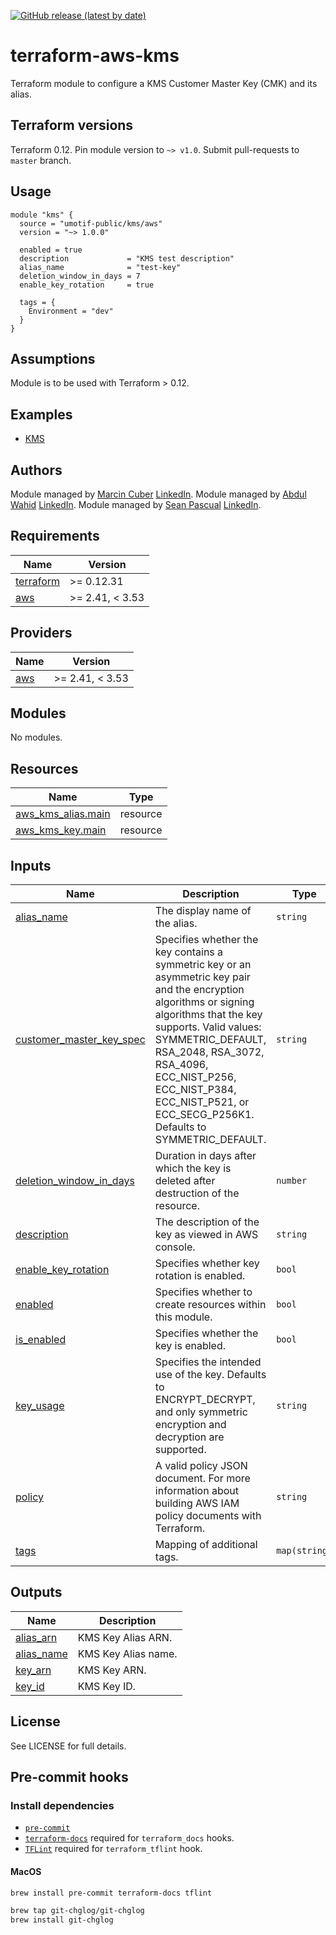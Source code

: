 [![GitHub release (latest by date)](https://img.shields.io/github/v/release/umotif-public/terraform-aws-kms)](https://github.com/umotif-public/terraform-aws-kms/releases/1.0.3)

# terraform-aws-kms

Terraform module to configure a KMS Customer Master Key (CMK) and its alias.

## Terraform versions

Terraform 0.12. Pin module version to `~> v1.0`. Submit pull-requests to `master` branch.

## Usage

```hcl
module "kms" {
  source = "umotif-public/kms/aws"
  version = "~> 1.0.0"

  enabled = true
  description             = "KMS test description"
  alias_name              = "test-key"
  deletion_window_in_days = 7
  enable_key_rotation     = true

  tags = {
    Environment = "dev"
  }
}
```

## Assumptions

Module is to be used with Terraform > 0.12.

## Examples

* [KMS](https://github.com/umotif-public/terraform-aws-kms/tree/master/examples/core)

## Authors

Module managed by [Marcin Cuber](https://github.com/marcincuber) [LinkedIn](https://www.linkedin.com/in/marcincuber/).
Module managed by [Abdul Wahid](https://github.com/Ohid25) [LinkedIn](https://www.linkedin.com/in/abdul-wahid/).
Module managed by [Sean Pascual](https://github.com/seanpascual) [LinkedIn](https://www.linkedin.com/in/sean-edward-pascual/).

<!-- BEGINNING OF PRE-COMMIT-TERRAFORM DOCS HOOK -->
## Requirements

| Name | Version |
|------|---------|
| <a name="requirement_terraform"></a> [terraform](#requirement\_terraform) | >= 0.12.31 |
| <a name="requirement_aws"></a> [aws](#requirement\_aws) | >= 2.41, < 3.53 |

## Providers

| Name | Version |
|------|---------|
| <a name="provider_aws"></a> [aws](#provider\_aws) | >= 2.41, < 3.53 |

## Modules

No modules.

## Resources

| Name | Type |
|------|------|
| [aws_kms_alias.main](https://registry.terraform.io/providers/hashicorp/aws/latest/docs/resources/kms_alias) | resource |
| [aws_kms_key.main](https://registry.terraform.io/providers/hashicorp/aws/latest/docs/resources/kms_key) | resource |

## Inputs

| Name | Description | Type | Default | Required |
|------|-------------|------|---------|:--------:|
| <a name="input_alias_name"></a> [alias\_name](#input\_alias\_name) | The display name of the alias. | `string` | n/a | yes |
| <a name="input_customer_master_key_spec"></a> [customer\_master\_key\_spec](#input\_customer\_master\_key\_spec) | Specifies whether the key contains a symmetric key or an asymmetric key pair and the encryption algorithms or signing algorithms that the key supports. Valid values: SYMMETRIC\_DEFAULT, RSA\_2048, RSA\_3072, RSA\_4096, ECC\_NIST\_P256, ECC\_NIST\_P384, ECC\_NIST\_P521, or ECC\_SECG\_P256K1. Defaults to SYMMETRIC\_DEFAULT. | `string` | `"SYMMETRIC_DEFAULT"` | no |
| <a name="input_deletion_window_in_days"></a> [deletion\_window\_in\_days](#input\_deletion\_window\_in\_days) | Duration in days after which the key is deleted after destruction of the resource. | `number` | `10` | no |
| <a name="input_description"></a> [description](#input\_description) | The description of the key as viewed in AWS console. | `string` | `"Parameter Store KMS master key"` | no |
| <a name="input_enable_key_rotation"></a> [enable\_key\_rotation](#input\_enable\_key\_rotation) | Specifies whether key rotation is enabled. | `bool` | `true` | no |
| <a name="input_enabled"></a> [enabled](#input\_enabled) | Specifies whether to create resources within this module. | `bool` | `true` | no |
| <a name="input_is_enabled"></a> [is\_enabled](#input\_is\_enabled) | Specifies whether the key is enabled. | `bool` | `true` | no |
| <a name="input_key_usage"></a> [key\_usage](#input\_key\_usage) | Specifies the intended use of the key. Defaults to ENCRYPT\_DECRYPT, and only symmetric encryption and decryption are supported. | `string` | `"ENCRYPT_DECRYPT"` | no |
| <a name="input_policy"></a> [policy](#input\_policy) | A valid policy JSON document. For more information about building AWS IAM policy documents with Terraform. | `string` | `""` | no |
| <a name="input_tags"></a> [tags](#input\_tags) | Mapping of additional tags. | `map(string)` | `{}` | no |

## Outputs

| Name | Description |
|------|-------------|
| <a name="output_alias_arn"></a> [alias\_arn](#output\_alias\_arn) | KMS Key Alias ARN. |
| <a name="output_alias_name"></a> [alias\_name](#output\_alias\_name) | KMS Key Alias name. |
| <a name="output_key_arn"></a> [key\_arn](#output\_key\_arn) | KMS Key ARN. |
| <a name="output_key_id"></a> [key\_id](#output\_key\_id) | KMS Key ID. |
<!-- END OF PRE-COMMIT-TERRAFORM DOCS HOOK -->

## License

See LICENSE for full details.

## Pre-commit hooks

### Install dependencies

* [`pre-commit`](https://pre-commit.com/#install)
* [`terraform-docs`](https://github.com/segmentio/terraform-docs) required for `terraform_docs` hooks.
* [`TFLint`](https://github.com/terraform-linters/tflint) required for `terraform_tflint` hook.

#### MacOS

```bash
brew install pre-commit terraform-docs tflint

brew tap git-chglog/git-chglog
brew install git-chglog
```
